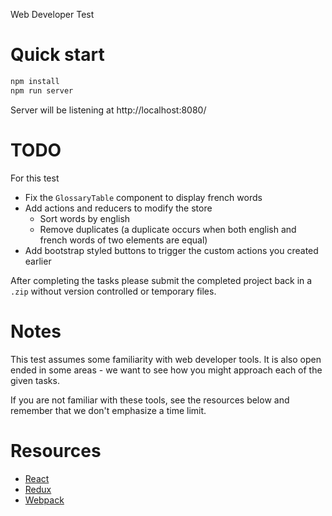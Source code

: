 Web Developer Test

# Quick start

```bash
npm install
npm run server
```

Server will be listening at http://localhost:8080/

# TODO

For this test

- Fix the `GlossaryTable` component to display french words
- Add actions and reducers to modify the store
  - Sort words by english
  - Remove duplicates (a duplicate occurs when both english and french words of two elements are equal)
- Add bootstrap styled buttons to trigger the custom actions you created earlier

After completing the tasks please submit the completed project back in a `.zip` without version controlled or temporary files.

# Notes

This test assumes some familiarity with web developer tools.  It is also open ended in some areas - we want to see how you might approach each of the given tasks.

If you are not familiar with these tools, see the resources below and remember that we don't emphasize a time limit.

# Resources

- [React](https://facebook.github.io/react/)
- [Redux](http://redux.js.org/)
- [Webpack](https://webpack.github.io/)
